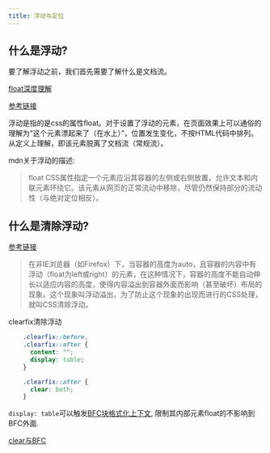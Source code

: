 ```yaml
---
title: 浮动与定位
---
```


## 什么是浮动?

要了解浮动之前，我们首先需要了解什么是文档流。

[float深度理解](https://segmentfault.com/a/1190000021201257)

[参考链接](https://segmentfault.com/a/1190000012805545)

浮动是指的是css的属性float。对于设置了浮动的元素，在页面效果上可以通俗的理解为“这个元素漂起来了（在水上）”，位置发生变化，不按HTML代码中排列。从定义上理解，即该元素脱离了文档流（常规流）。

mdn关于浮动的描述:

> float CSS属性指定一个元素应沿其容器的左侧或右侧放置，允许文本和内联元素环绕它。该元素从网页的正常流动中移除，尽管仍然保持部分的流动性（与绝对定位相反）。

## 什么是清除浮动?

[参考链接](https://segmentfault.com/a/1190000004865198)

> 在非IE浏览器（如Firefox）下，当容器的高度为auto，且容器的内容中有浮动（float为left或right）的元素，在这种情况下，容器的高度不能自动伸长以适应内容的高度，使得内容溢出到容器外面而影响（甚至破坏）布局的现象。这个现象叫浮动溢出，为了防止这个现象的出现而进行的CSS处理，就叫CSS清除浮动。

clearfix清除浮动

```css
    .clearfix::before,
    .clearfix::after {
      content: "";
      display: table;
    }

    .clearfix::after {
      clear: both;
    }
```

`display: table`可以触发[BFC块格式化上下文](https://developer.mozilla.org/zh-CN/docs/Web/Guide/CSS/Block_formatting_context), 限制其内部元素float的不影响到BFC外面.

[clear与BFC](https://www.jianshu.com/p/3d763ce33550)